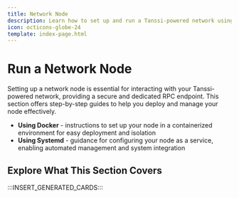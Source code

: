 ```yaml
---
title: Network Node
description: Learn how to set up and run a Tanssi-powered network using Docker or Systemd, which allows you to have your own RPC endpoint to interact with your appchain.
icon: octicons-globe-24
template: index-page.html
---
```


# Run a Network Node

Setting up a network node is essential for interacting with your Tanssi-powered network, providing a secure and dedicated RPC endpoint. This section offers step-by-step guides to help you deploy and manage your node effectively.

- **Using Docker** - instructions to set up your node in a containerized environment for easy deployment and isolation
- **Using Systemd** - guidance for configuring your node as a service, enabling automated management and system integration

## Explore What This Section Covers

:::INSERT_GENERATED_CARDS::: 